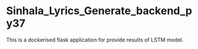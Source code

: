 # Sinhala_Lyrics_Generate_backend_py37


This is a dockerised flask application for provide  results of LSTM model. 
